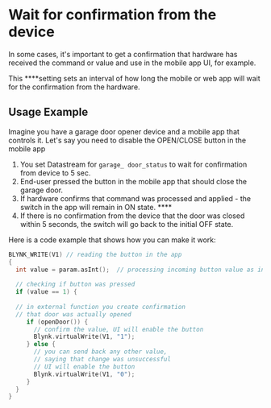 # Wait for confirmation from the device

In some cases, it's important to get a confirmation that hardware has received the command or value and use in the mobile app UI, for example.

This ****setting sets an interval of how long the mobile or web app will wait for the confirmation from the hardware.

## **Usage Example**

Imagine you have a garage door opener device and a mobile app that controls it. Let's say you need to disable the OPEN/CLOSE button in the mobile app 

1. You set Datastream for `garage_ door_status` to wait for confirmation from device to 5 sec. 
2. End-user pressed the button in the mobile app that should close the garage door.
3. If hardware confirms that command was processed and applied - the switch in the app will remain in ON state. ****
4. If there is no confirmation from the device that the door was closed within 5 seconds, the switch will go back to the initial OFF state.

Here is a code example that shows how you can make it work:

```cpp
BLYNK_WRITE(V1) // reading the button in the app
{   
  int value = param.asInt();  // processing incoming button value as integer
  
  // checking if button was pressed
  if (value == 1) { 
  
  // in external function you create confirmation  
  // that door was actually opened     
     if (openDoor()) {
       // confirm the value, UI will enable the button
       Blynk.virtualWrite(V1, "1");
     } else {
       // you can send back any other value, 
       // saying that change was unsuccessful
       // UI will enable the button
       Blynk.virtualWrite(V1, "0");
     }
  }
}
```

